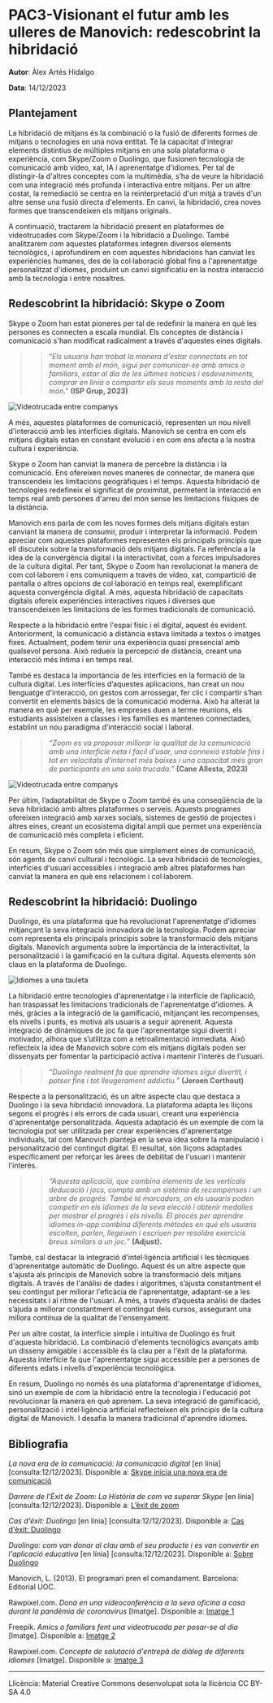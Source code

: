 # PAC3-Visionant el futur amb les ulleres de Manovich: redescobrint la hibridació

**Autor**: Àlex Artés Hidalgo

**Data**: 14/12/2023

## Plantejament

La hibridació de mitjans és la combinació o la fusió de diferents formes de mitjans o tecnologies en una nova entitat. Té la capacitat d'integrar elements distintius de múltiples mitjans en una sola plataforma o experiència, com Skype/Zoom o Duolingo, que fusionen tecnologia de comunicació amb vídeo, xat, IA i aprenentatge d'idiomes. Per tal de distingir-la d'altres conceptes com la multimèdia, s’ha de veure la hibridació com una integració més profunda i interactiva entre mitjans. Per un altre costat, la remediació se centra en la reinterpretació d'un mitjà a través d'un altre sense una fusió directa d'elements. En canvi, la hibridació, crea noves formes que transcendeixen els mitjans originals.

A continuació, tractarem la hibridació present en plataformes de videotrucades com Skype/Zoom i la hibridació a Duolingo. També analitzarem com aquestes plataformes integren diversos elements tecnològics, i aprofundirem en com aquestes hibridacions han canviat les experiències humanes, des de la col·laboració global fins a l'aprenentatge personalitzat d'idiomes, produint un canvi significatiu en la nostra interacció amb la tecnologia i entre nosaltres.

## Redescobrint la hibridació: Skype o Zoom

Skype o Zoom han estat pioneres per tal de redefinir la manera en què les persones es connecten a escala mundial. Els conceptes de distància i comunicació s'han modificat radicalment a través d'aquestes eines digitals. 

>> “*Els usuaris han trobat la manera d'estar connectats en tot moment amb el món, sigui per comunicar-se amb amics o familiars, estar al dia de les últimes notícies i esdeveniments, comprar en línia o compartir els seus moments amb la resta del món*.” **(ISP Grup, 2023)**

![Videotrucada entre companys](https://github.com/aartesh00/PAC3_Manovich_Reloaded/blob/main/Imatges/videotrucada.jpg) 

A més, aquestes plataformes de comunicació, representen un nou nivell d'interacció amb les interfícies digitals. Manovich se centra en com els mitjans digitals estan en constant evolució i en com ens afecta a la nostra cultura i experiència.

Skype o Zoom han canviat la manera de percebre la distància i la comunicació. Ens ofereixen noves maneres de connectar, de manera que transcendeix les limitacions geogràfiques i el temps. Aquesta hibridació de tecnologies redefineix el significat de proximitat, permetent la interacció en temps real amb persones d'arreu del món sense les limitacions físiques de la distància.

Manovich ens parla de com les noves formes dels mitjans digitals estan canviant la manera de consumir, produir i interpretar la informació. Podem apreciar com aquestes plataformes representen els principals principis que ell discuteix sobre la transformació dels mitjans digitals. Fa referència a la idea de la convergència digital i la interactivitat, com a forces impulsadores de la cultura digital. Per tant, Skype o Zoom han revolucionat la manera de com col·laborem i ens comuniquem a través de vídeo, xat, compartició de pantalla o altres opcions de col·laboració en temps real, exemplificant aquesta convergència digital. A més, aquesta hibridació de capacitats digitals ofereix experiències interactives riques i diverses que transcendeixen les limitacions de les formes tradicionals de comunicació. 

Respecte a la hibridació entre l'espai físic i el digital, aquest és evident. Anteriorment, la comunicació a distància estava limitada a textos o imatges fixes. Actualment, podem tenir una experiència quasi presencial amb qualsevol persona. Això redueix la percepció de distància, creant una interacció més íntima i en temps real.

També es destaca la importància de les interfícies en la formació de la cultura digital. Les interfícies d’aquestes aplicacions, han creat un nou llenguatge d'interacció, on gestos com arrossegar, fer clic i compartir s’han convertit en elements bàsics de la comunicació moderna. Això ha alterat la manera en què per exemple, les empreses duen a terme reunions, els estudiants assisteixen a classes i les famílies es mantenen connectades, establint un nou paradigma d'interacció social i laboral. 

>> *“Zoom es va proposar millorar la qualitat de la comunicació amb una interfície neta i fàcil d'usar, una connexió estable fins i tot en velocitats d'internet més baixes i una capacitat més gran de participants en una sola trucada.”* **(Cane Allesta, 2023)**

![Videotrucada entre companys](https://github.com/aartesh00/PAC3_Manovich_Reloaded/blob/main/Imatges/videotrucada2.jpg) 

Per últim, l’adaptabilitat de Skype o Zoom també és una conseqüència de la seva hibridació amb altres plataformes o serveis. Aquests programes ofereixen integració amb xarxes socials, sistemes de gestió de projectes i altres eines, creant un ecosistema digital ampli que permet una experiència de comunicació més completa i eficient.

En resum, Skype o Zoom són més que simplement eines de comunicació, són agents de canvi cultural i tecnològic. La seva hibridació de tecnologies, interfícies d'usuari accessibles i integració amb altres plataformes han canviat la manera en què ens relacionem i col·laborem. 

## Redescobrint la hibridació: Duolingo

Duolingo, és una plataforma que ha revolucionat l'aprenentatge d'idiomes mitjançant la seva integració innovadora de la tecnologia. Podem apreciar com representa els principals principis sobre la transformació dels mitjans digitals. Manovich argumenta sobre la importància de la interactivitat, la personalització i la gamificació en la cultura digital. Aquests elements són claus en la plataforma de Duolingo.

![Idiomes a una tauleta](https://github.com/aartesh00/PAC3_Manovich_Reloaded/blob/main/Imatges/idiomes.jpg) 

La hibridació entre tecnologies d'aprenentatge i la interfície de l’aplicació, han traspassat les limitacions tradicionals de l'aprenentatge d'idiomes. A més, gràcies a la integració de la gamificació, mitjançant les recompenses, els nivells i punts, es motiva als usuaris a seguir aprenent. Aquesta integració de dinàmiques de joc fa que l'aprenentatge sigui divertit i motivador, alhora que s’utilitza com a retroalimentació immediata. Això reflecteix la idea de Manovich sobre com els mitjans digitals poden ser dissenyats per fomentar la participació activa i mantenir l'interès de l'usuari. 

>> *“Duolingo realment fa que aprendre idiomes sigui divertit, i potser fins i tot lleugerament addictiu.”* **(Jeroen Corthout)**

Respecte a la personalització, és un altre aspecte clau que destaca a Duolingo i la seva hibridació innovadora. La plataforma adapta les lliçons segons el progrés i els errors de cada usuari, creant una experiència d'aprenentatge personalitzada. Aquesta adaptació és un exemple de com la tecnologia pot ser utilitzada per crear experiències d'aprenentatge individuals, tal com Manovich planteja en la seva idea sobre la manipulació i personalització del contingut digital. El resultat, són lliçons adaptades específicament per reforçar les àrees de debilitat de l'usuari i mantenir l'interès. 

>> *“Aquesta aplicació, que combina elements de les verticals deducació i jocs, compta amb un sistema de recompenses i un arbre de progrés. També té marcadors, on els usuaris poden competir en els idiomes de la seva elecció i obtenir medalles per mostrar el progrés i els nivells. El procés per aprendre idiomes in-app combina diferents mètodes en què els usuaris escolten, parlen, llegeixen i escriuen per resoldre exercicis breus similars a un joc.”* **(Adjust).**

També, cal destacar la integració d'intel·ligència artificial i les tècniques d'aprenentatge automàtic de Duolingo. Aquest és un altre aspecte que s'ajusta als principis de Manovich sobre la transformació dels mitjans digitals. A través de l'anàlisi de dades i algoritmes, s’ajusta constantment el seu contingut per millorar l'eficàcia de l'aprenentatge, adaptant-se a les necessitats i al ritme de l'usuari. A més, a través d’aquesta anàlisi de dades s’ajuda a millorar constantment el contingut dels cursos, assegurant una millora contínua de la qualitat de l'ensenyament.

Per un altre costat, la interfície simple i intuïtiva de Duolingo és fruit d'aquesta hibridació. La combinació d'elements tecnològics avançats amb un disseny amigable i accessible és la clau per a l'èxit de la plataforma. Aquesta interfície fa que l'aprenentatge sigui accessible per a persones de diferents edats i nivells d'experiència tecnològica.

En resum, Duolingo no només és una plataforma d'aprenentatge d'idiomes, sinó un exemple de com la hibridació entre la tecnologia i l'educació pot revolucionar la manera en què aprenem. La seva integració de gamificació, personalització i intel·ligència artificial reflecteixen els principis de la cultura digital de Manovich. I desafia la manera tradicional d'aprendre idiomes.

## Bibliografia

*La nova era de la comunicació: la comunicació digital* [en línia] [consulta:12/12/2023]. Disponible a: [Skype inicia una nova era de comunicació](https://www.ispgrup.cat/nueva-era-la-comunicacion-digital/)

*Darrere de l'Èxit de Zoom: La Història de com va superar Skype* [en línia] [consulta:12/12/2023]. Disponible a: [L’èxit de zoom](https://www.linkedin.com/pulse/detr%C3%A1s-del-%C3%A9xito-de-zoom-la-historia-c%C3%B3mo-super%C3%B3-skype-cane-allesta-bmypf/?originalSubdomain=es)

*Cas d'èxit: Duolingo* [en línia] [consulta:12/12/2023]. Disponible a: [Cas d'èxit: Duolingo](https://www.adjust.com/es/resources/case-studies/duolingo/)

*Duolingo: com van donar al clau amb el seu producte i es van convertir en l'aplicació educativa* [en línia] [consulta:12/12/2023]. Disponible a: [Sobre Duolingo](https://blog.salesflare.com/es/duolingo-iconic-product-e3df449017df)

Manovich, L. (2013). El programari pren el comandament. Barcelona: Editorial UOC.

Rawpixel.com. *Dona en una videoconferència a la seva oficina a casa durant la pandèmia de coronavirus* [Imatge]. Disponible a: [Imatge 1](https://www.freepik.es/foto-gratis/mujer-videoconferencia-su-oficina-casa-pandemia-coronavirus_18835450.htm#query=skype&position=19&from_view=search&track=sph&uuid=369880ec-9d70-47c3-a4a6-5104c981733e)

Freepik. *Amics o familiars fent una videotrucada per posar-se al dia* [Imatge]. Disponible a: [Imatge 2](https://www.freepik.es/foto-gratis/amigos-o-familiares-haciendo-videollamada-ponerse-al-dia_15679243.htm#query=skype&position=34&from_view=search&track=sph&uuid=369880ec-9d70-47c3-a4a6-5104c981733e)

Rawpixel.com. *Concepte de salutació d'entrepà de diàleg de diferents idiomes* [Imatge]. Disponible a: [Imatge 3](https://www.freepik.es/foto-gratis/concepto-saludo-bocadillo-dialogo-diferentes-idiomas_18091695.htm#query=idiomas&position=2&from_view=search&track=sph&uuid=a8ef15c9-dd27-48ea-b71e-9ec1229bcb3c)

----

Llicència: Material Creative Commons desenvolupat sota la llicència CC BY-SA 4.0
